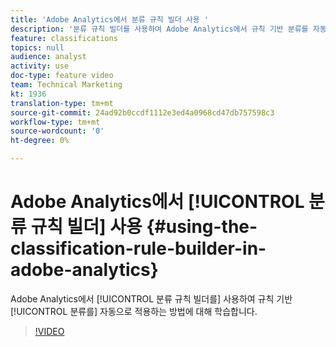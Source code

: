 ```yaml
---
title: 'Adobe Analytics에서 분류 규칙 빌더 사용 '
description: '분류 규칙 빌더를 사용하여 Adobe Analytics에서 규칙 기반 분류를 자동으로 적용하는 방법을 학습합니다. '
feature: classifications
topics: null
audience: analyst
activity: use
doc-type: feature video
team: Technical Marketing
kt: 1936
translation-type: tm+mt
source-git-commit: 24ad92b0ccdf1112e3ed4a0968cd47db757598c3
workflow-type: tm+mt
source-wordcount: '0'
ht-degree: 0%

---
```



# Adobe Analytics에서 [!UICONTROL 분류 규칙 빌더] 사용 {#using-the-classification-rule-builder-in-adobe-analytics}

Adobe Analytics에서 [!UICONTROL 분류 규칙 빌더를] 사용하여 규칙 기반 [!UICONTROL 분류를] 자동으로 적용하는 방법에 대해 학습합니다.

>[!VIDEO](https://video.tv.adobe.com/v/25884?quality=12)
